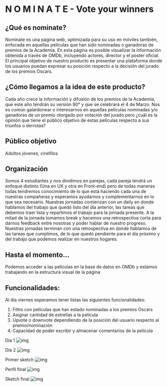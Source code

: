 # N O M I N A T E - Vote your winners

## ¿Qué es nominate?
Nominate es una página web, optimizada para su uso en móviles también, enfocada en aquellas películas que han sido nominadas o ganadoras de premios de la Academia. En esta página es posible visualizar la información obtenida a través de OMDb, incluyendo actores, director y el poster oficial. El principal objetivo de nuestro producto es presentar una plataforma donde los usuarios puedan expresar su posición respecto a la decisión del jurado de los premios Oscars.

## ¿Cómo llegamos a la idea de este producto?
Cada año crece la información y difusión de los premios de la Academia, que este año tendrán su versión 90° y que se celebrará el 4 de Marzo. Nos es común galardonear o interesarnos en aquellas películas nominadas y/o ganadoras de un premio otorgado por votación del jurado pero ¿cuál es la opinión que tiene el público objetivo de estas películas respecto a sus triunfos o derrotas?

## Público objetivo
Adultos jóvenes, cinéfilos

## Organización
Somos 4 estudiantes y nos dividimos en parejas, cada pareja tendrá un enfoque distinto (Una en UX y otra en Front-end) pero de todas maneras todas tendremos conocimiento de lo que está haciendo cada una de nuestras compañeras y esperamos ayudarnos y complementarnos en lo que sea necesario.
Nuestras jornadas comienzan con un daily en donde hablamos del trabajo que quedó listo del día anterior, las tareas que debemos traer lista y repartimos el trabajo para la jornada presente. A la mitad de la jornada tomamos break y hacemos una retrospectiva corta para darnos feedback entre nosotras y poder hablar de nuestro progreso. Nuestras jornadas terminan con una retrospectiva en donde hablamos de las tareas que cumplimos, de lo que quedó pendiente para el día próximo y del trabajo que podemos realizar en nuestros hogares.

## Hasta el momento...
Podemos acceder a las películas en la base de datos en OMDb y estamos trabajando en la estructura visual de la página

## Funcionalidades:
Al día viernes esperamos tener listas las siguientes funcionalidades:

1. Filtro con películas que han estado nominadas a los premios Oscars
2. Asignar cantidad de estrellas a la película
3. Upvote o downvote dependiendo de la posición del usuario respecto al premio/nominación
4. Capacidad de poder escribir y almacenar comentarios de la película

Día 1
![img](https://i.imgur.com/U9n64y7.jpg)

Día 2
![img](https://i.imgur.com/rXnu8ve.jpg)

Primer sketch
![img](https://i.imgur.com/BerFbTX.jpg)

Perfil final
![img](https://i.imgur.com/f2x1hSY.jpg)

Sketch final
![img](https://i.imgur.com/aHD3T24.jpg)